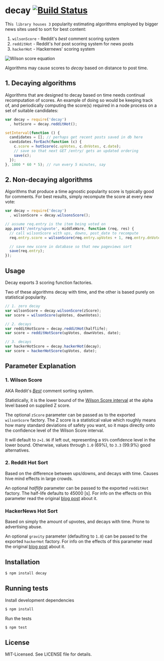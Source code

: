 # decay [![Build Status](https://secure.travis-ci.org/clux/decay.png)](http://travis-ci.org/clux/decay)

Thi`s library houses 3` popularity estimating algorithms employed by bigger news sites used to sort for best content:

  1. `wilsonScore` - Reddit's _best_ comment scoring system
  2. `redditHot` - Reddit's _hot_ post scoring system for news posts
  3. `hackerHot` - Hackernews' scoring system

![Wilson score equation](https://github.com/clux/decay/raw/master/imgs/rating-equation.png)

Algorithms may cause scores to *decay* based on distance to post time.

## 1. Decaying algorithms
Algorithms that are designed to decay based on time needs continual recomputation of scores. An example of doing so would be keeping track of, and periodically computing the score(s) required in a node process on a set of suitable candidates:

```js
var decay = require('decay')
  , hotScore = decay.redditHot();

setInterval(function () {
  candidates = []; // perhaps get recent posts saved in db here
  candidates.forEach(function (c) {
    c.score = hotScore(c.upVotes, c.dnVotes, c.date);
    // save so that next GET /entry/ gets an updated ordering
    save(c);
  });  
}, 1000 * 60 * 5); // run every 5 minutes, say
```

## 2. Non-decaying algorithms
Algorithms that produce a time agnostic popularity score is typically good for comments. For best results, simply recompute the score at every new vote:

```js
var decay = require('decay')
  , wilsonScore = decay.wilsonsScore();

// assume req.entry is the item being voted on
app.post('/entry/upvote', middleWare, function (req, res) {
  // call wilsonScore with ups, downs, post_date to recompute
  req.entry.score = wilsonScore(req.entry.upVotes + 1, req.entry.dnVotes, req.entry.postDate);

  // save new score in database so that new pageviews sort 
  save(req.entry);
});
```

## Usage
Decay exports 3 scoring function factories.

Two of these algorithms decay with time, and the other is based purely on statistical popularity.

```js
// 1. zero decay
var wilsonScore = decay.wilsonScore(zScore);
var score = wilsonScore(upVotes, downVotes);

// 2. decays
var redditHotScore = decay.redditHot(halflife);
var score = redditHotScore(upVotes, downVotes, date);

// 3. decays
var hackerHotScore = decay.hackerHot(decay);
var score = hackerHotScore(upVotes, date);
```

## Parameter Explanation
### 1. Wilson Score
AKA Reddit's *[Best](http://blog.reddit.com/2009/10/reddits-new-comment-sorting-system.html)* comment sorting system.

Statistically, it is the lower bound of the [Wilson Score interval](http://en.wikipedia.org/wiki/Binomial_proportion_confidence_interval) at the alpha level based on supplied Z score.

The optional `zScore` parameter can be passed as to the exported `wilsonScore` factory.
The Z score is a statistical value which roughly means how many standard deviations of safety you want, so it maps directly onto the confidence level of the Wilson Score interval.

It will default to `z=1.96` if left out, representing a `95%` confidence level in the lower bound. Otherwise, values through `1.0` (69%), to `3.3` (99.9%) good alternatives.

### 2. Reddit Hot Sort
Based on the difference between ups/downs, and decays with time. Causes hive mind effects in large crowds.

An optional _halflife_ parameter can be passed to the exported `redditHot` factory.
The half-life defaults to 45000 [s]. For info on the effects on this parameter read the original [blog post](http://amix.dk/blog/post/19588) about it.

### HackerNews Hot Sort
Based on simply the amount of upvotes, and decays with time. Prone to advertising abuse.

An optional `gravity` parameter (defaulting to `1.8`) can be passed to the exported `hackerHot` factory. For info on the effects of this parameter read the original [blog post](http://amix.dk/blog/post/19574) about it.

## Installation

```bash
$ npm install decay
```

## Running tests
Install development dependencies

```bash
$ npm install
```

Run the tests

```bash
$ npm test
```

## License
MIT-Licensed. See LICENSE file for details.
